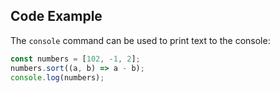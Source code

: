 ## Code Example

The `console` command can be used to print text to the console:

```javascript
const numbers = [102, -1, 2];
numbers.sort((a, b) => a - b);
console.log(numbers);
```
